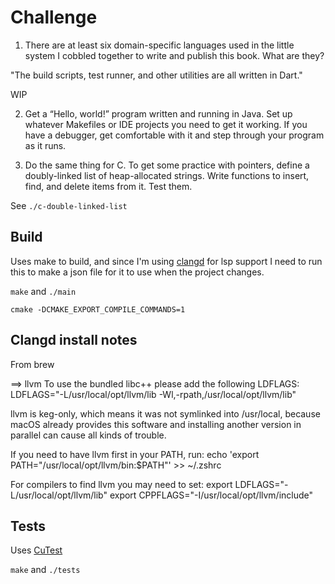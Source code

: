 # Challenge

1. There are at least six domain-specific languages used in the little system I cobbled together to write and publish this book. What are they?

"The build scripts, test runner, and other utilities are all written in Dart."

WIP

2. Get a “Hello, world!” program written and running in Java. Set up whatever Makefiles or IDE projects you need to get it working. If you have a debugger, get comfortable with it and step through your program as it runs.

3. Do the same thing for C. To get some practice with pointers, define a doubly-linked list of heap-allocated strings. Write functions to insert, find, and delete items from it. Test them.

See `./c-double-linked-list`

## Build

Uses make to build, and since I'm using [clangd]() for lsp support I need to run this to make a json file for it to use when the project changes.

`make` and `./main`

```
cmake -DCMAKE_EXPORT_COMPILE_COMMANDS=1
```

## Clangd install notes

From brew

==> llvm
To use the bundled libc++ please add the following LDFLAGS:
  LDFLAGS="-L/usr/local/opt/llvm/lib -Wl,-rpath,/usr/local/opt/llvm/lib"

llvm is keg-only, which means it was not symlinked into /usr/local,
because macOS already provides this software and installing another version in
parallel can cause all kinds of trouble.

If you need to have llvm first in your PATH, run:
  echo 'export PATH="/usr/local/opt/llvm/bin:$PATH"' >> ~/.zshrc

For compilers to find llvm you may need to set:
  export LDFLAGS="-L/usr/local/opt/llvm/lib"
  export CPPFLAGS="-I/usr/local/opt/llvm/include"

## Tests

Uses [CuTest](https://github.com/asimjalis/cutest)

`make` and `./tests`

